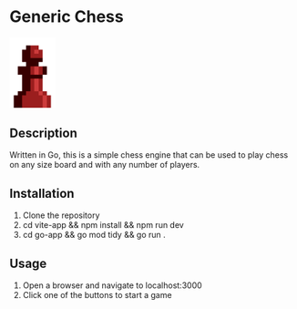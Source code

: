 # Generic Chess
<img src="https://github.com/loganv90/generic-chess/blob/main/art/rp_scaled.png" width="80rem"/>

## Description
Written in Go, this is a simple chess engine that can be used to play chess on any size board and with any number of players.

## Installation
1. Clone the repository
2. cd vite-app && npm install && npm run dev
3. cd go-app && go mod tidy && go run .

## Usage
1. Open a browser and navigate to localhost:3000
2. Click one of the buttons to start a game
